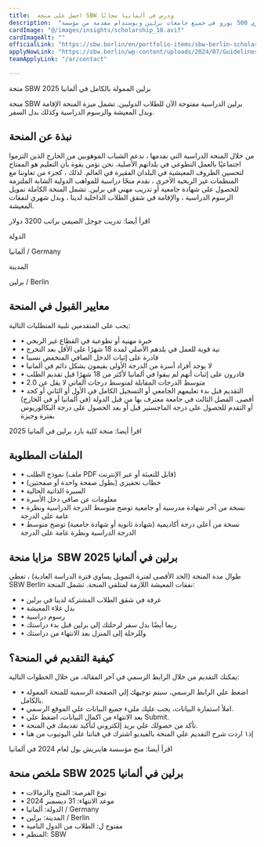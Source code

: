 ```yaml
---
title:  احصل على منحة SBW ودرس في ألمانيا مجانًا 
description:  "منحة ممولة بالكامل وراتب شهري 500 يورو في جميع جامعات برلين وبوستدام مقدمة من مؤسسة SBW برلين لجميع الطلاب من كافة دول العالم" 
cardImage: "@/images/insights/scholarship_18.avif" 
cardImageAlt: "" 
officialLink: "https://sbw.berlin/en/portfolio-items/sbw-berlin-scholarship" 
applyNowLink: "https://sbw.berlin/wp-content/uploads/2024/07/Guidelines_SBWBerlinScholarship_InternationalStudents-2.pdf" 
teamApplyLink: "/ar/contact"

---
```


منحة SBW برلين الممولة بالكامل في ألمانيا 2025

منحة SBW برلين الدراسية مفتوحة الآن للطلاب الدوليين. تشمل ميزة المنحة الإقامة وبدل المعيشة والرسوم الدراسية وكذلك بدل السفر.

## نبذة عن المنحة

من خلال المنحة الدراسية التي نقدمها ، ندعم الشباب الموهوبين من الخارج الذين التزموا اجتماعيًا بالعمل التطوعي في بلدانهم الأصلية. نحن نؤمن بقوة بأن التعليم هو المفتاح لتحسين الظروف المعيشية في البلدان الفقيرة في العالم. لذلك ، كجزء من تعاوننا مع المنظمات غير الربحية الأخرى ، نقدم منحًا دراسية للمواهب الدولية الشابة الملتزمة للحصول على شهادة جامعية أو تدريب مهني في برلين. تشمل المنحة الكاملة تمويل الرسوم الدراسية ، والإقامة في شقق الطلاب الداخلية لدينا ، وبدل شهري لنفقات المعيشة.

اقرأ أيضا: تدريب جوجل الصيفي براتب 3200 دولار

الدولة

ألمانيا / Germany

المدينة

برلين / Berlin

## معايير القبول في المنحة

يجب على المتقدمين تلبية المتطلبات التالية:

- • خبرة مهنية أو تطوعية في القطاع غير الربحي
- • نية قوية للعمل في بلدهم الأصلي لمدة 18 شهرًا على الأقل بعد التخرج
- • قادرة على إثبات الدخل الصافي المنخفض نسبيا
- • لا يوجد أفراد أسرة من الدرجة الأولى يقيمون بشكل دائم في ألمانيا
- • قادرون على إثبات أنهم لم يبقوا في ألمانيا لأكثر من 18 شهرًا قبل تقديم الطلب
- • متوسط الدرجات المقابلة لمتوسط درجات ألماني لا يقل عن 2.0
- • التقديم قبل بدء تعليمهم الجامعي أو التسجيل الكامل في الأول أو الثاني أو كحد أقصى. الفصل الثالث في جامعة معترف بها من قبل الدولة (في ألمانيا أو في الخارج) أو التقدم للحصول على درجة الماجستير قبل أو بعد الحصول على درجة البكالوريوس بفترة وجيزة

اقرأ أيضا: منحة كلية بارد برلين في ألمانيا 2025

## الملفات المطلوبة

- • نموذج الطلب (ملف PDF قابل للتعبئة أو عبر الإنترنت)
- • خطاب تحفيزي (بطول صفحة واحدة أو صفحتين)
- • السيرة الذاتية الحالية
- • معلومات عن صافي دخل الأسرة
- • نسخة من آخر شهادة مدرسية أو جامعية توضح متوسط الدرجة الدراسية ونظرة عامة على الدرجة
- • نسخة من أعلى درجة أكاديمية (شهادة ثانوية أو شهادة جامعية) توضح متوسط الدرجة الدراسية ونظرة عامة على الدرجة

## مزايا منحة  SBW برلين في ألمانيا 2025

طوال مدة المنحة (الحد الأقصى لفترة التمويل يساوي فترة الدراسة العادية) ، تغطي SBW Berlin نفقات المعيشة اللازمة لمتلقي المنحة. تشمل المنحة:

- • غرفة في شقق الطلاب المشتركة لدينا في برلين
- • بدل غلاء المعيشة
- • رسوم دراسية
- • ربما أيضًا بدل سفر لرحلتك إلى برلين قبل بدء دراستك
- • وللرحلة إلى المنزل بعد الانتهاء من دراستك

## كيفية التقديم في المنحة؟

يمكنك التقديم من خلال الرابط الرسمي في آخر المقالة، من خلال الخطوات التالية:

- • اضغط علي الرابط الرسمي، سيتم توجيهك إلي الصفحة الرسمية للمنحة الممولة بالكامل.
- • املأ استمارة البيانات، يجب عليك مليء جميع البيانات علي الموقع الرسمي.
- • بعد الانتهاء من اكمال البيانات، اضغط علي Submit.
- • تأكد من حصولك علي بريد إلكتروني لتأكيد تقديمك في المنحة.
- • إذ١ اردت شرح التقديم علي المنحة بالفيديو اشترك في قناتنا علي اليوتيوب من هنا

اقرأ أيضا: منح مؤسسة هاينريش بول لعام 2024 في ألمانيا

## ملخص منحة SBW برلين في ألمانيا 2025

- • نوع الفرصة: المنح والزمالات
- • موعد الانتهاء: 31 ديسمبر 2024
- • الدولة: ألمانيا / Germany
- • المدينة: برلين / Berlin
- • مفتوح ل: الطلاب من الدول النامية
- • المنظم: SBW

